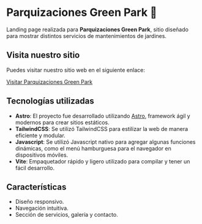 # Parquizaciones Green Park 🌱

Landing page realizada para **Parquizaciones Green Park**, sitio diseñado para mostrar distintos servicios de mantenimientos de jardines.

## Visita nuestro sitio

Puedes visitar nuestro sitio web en el siguiente enlace:

[Visitar Parquizaciones Green Park](https://parquizacionesgreenpark.vercel.app/)

## Tecnologías utilizadas
- **Astro**: El proyecto fue desarrollado utilizando [Astro](https://astro.build/), framework ágil y modernos para crear sitios estáticos.
- **TailwindCSS**: Se utilizó TailwindCSS para estilizar la web de manera eficiente y modular. 
- **Javascript**: Se utilizó Javascript nativo para agregar algunas funciones dinámicas, como el menú hamburguesa para el navegador en dispositivos móviles.
- **Vite**: Empaquetador rápido y ligero utilizado para compilar y tener un fácil desarrollo.

## Características

- Diseño responsivo.
- Navegación intuitiva.
- Sección de servicios, galería y contacto.


